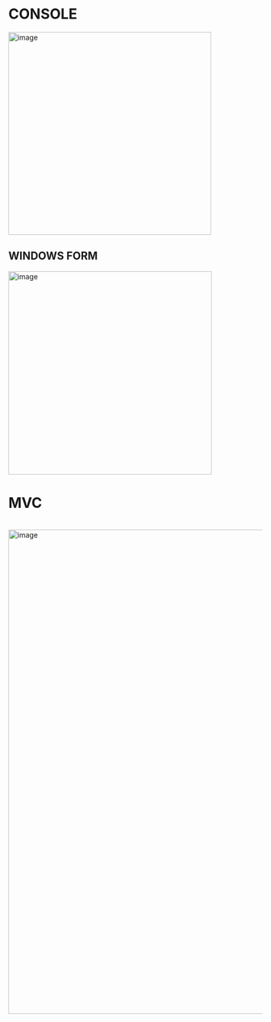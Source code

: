 # CONSOLE
<img width="402" alt="image" src="https://github.com/user-attachments/assets/84e04850-a018-458c-842e-45ab5bf73c65" />

## WINDOWS FORM
<img width="403" alt="image" src="https://github.com/user-attachments/assets/f283f707-e3be-4eba-8fb7-3bbed97b5579" />

# MVC
<br>
<img width="960" alt="image" src="https://github.com/user-attachments/assets/8f8b736b-7b5a-4018-b0a6-4dcf009e5c96" />
